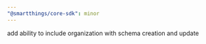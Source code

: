 ```yaml
---
"@smartthings/core-sdk": minor
---
```


add ability to include organization with schema creation and update
